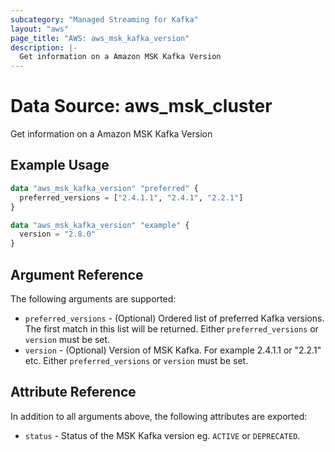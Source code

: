 ```yaml
---
subcategory: "Managed Streaming for Kafka"
layout: "aws"
page_title: "AWS: aws_msk_kafka_version"
description: |-
  Get information on a Amazon MSK Kafka Version
---
```


# Data Source: aws_msk_cluster

Get information on a Amazon MSK Kafka Version

## Example Usage

```terraform
data "aws_msk_kafka_version" "preferred" {
  preferred_versions = ["2.4.1.1", "2.4.1", "2.2.1"]
}

data "aws_msk_kafka_version" "example" {
  version = "2.8.0"
}
```

## Argument Reference

The following arguments are supported:

* `preferred_versions` - (Optional) Ordered list of preferred Kafka versions. The first match in this list will be returned. Either `preferred_versions` or `version` must be set.
* `version` - (Optional) Version of MSK Kafka. For example 2.4.1.1 or "2.2.1" etc. Either `preferred_versions` or `version` must be set.

## Attribute Reference

In addition to all arguments above, the following attributes are exported:

* `status` - Status of the MSK Kafka version eg. `ACTIVE` or `DEPRECATED`.
